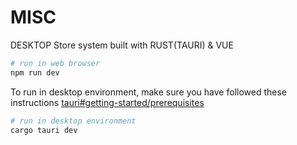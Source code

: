 # MISC

DESKTOP Store system built with RUST(TAURI) & VUE

```bash
# run in web browser
npm run dev
```

To run in desktop environment, make sure you have followed these instructions [tauri#getting-started/prerequisites](https://tauri.app/v1/guides/getting-started/prerequisites)

```bash
# run in desktop environment
cargo tauri dev
```
